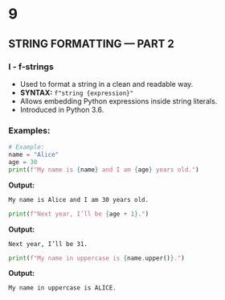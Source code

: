 # 9

## STRING FORMATTING — PART 2

### I - f-strings

- Used to format a string in a clean and readable way.
- **SYNTAX:** `f"string {expression}"`
- Allows embedding Python expressions inside string literals.
- Introduced in Python 3.6.

### Examples:

```python
# Example:
name = "Alice"
age = 30
print(f"My name is {name} and I am {age} years old.")

```

**Output:**

```
My name is Alice and I am 30 years old.

```

```python
print(f"Next year, I’ll be {age + 1}.")

```

**Output:**

```
Next year, I’ll be 31.

```

```python
print(f"My name in uppercase is {name.upper()}.")

```

**Output:**

```
My name in uppercase is ALICE.
```